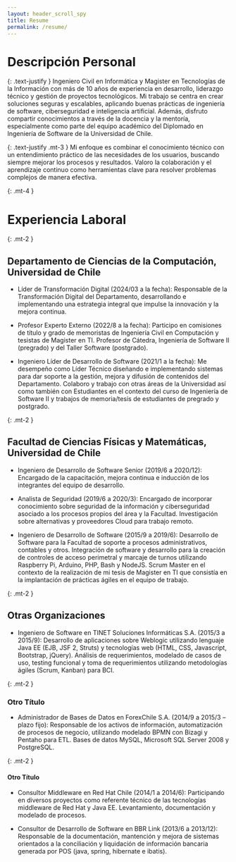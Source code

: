 ```yaml
---
layout: header_scroll_spy
title: Resume
permalink: /resume/
---
```


# Descripción Personal

{: .text-justify }
Ingeniero Civil en Informática y Magister en Tecnologías de la Información con más de 10 años de experiencia en desarrollo, liderazgo técnico y gestión de proyectos tecnológicos. Mi trabajo se centra en crear soluciones seguras y escalables, aplicando buenas prácticas de ingeniería de software, ciberseguridad e inteligencia artificial. Además, disfruto compartir conocimientos a través de la docencia y la mentoría, especialmente como parte del equipo académico del Diplomado en Ingeniería de Software de la Universidad de Chile.

{: .text-justify .mt-3 }
Mi enfoque es combinar el conocimiento técnico con un entendimiento práctico de las necesidades de los usuarios, buscando siempre mejorar los procesos y resultados. Valoro la colaboración y el aprendizaje continuo como herramientas clave para resolver problemas complejos de manera efectiva.

{: .mt-4 }
# Experiencia Laboral

{: .mt-2 }
## Departamento de Ciencias de la Computación, Universidad de Chile

- Líder de Transformación Digital (2024/03 a la fecha): Responsable de la Transformación Digital del Departamento, desarrollando e implementando una estrategia integral que impulse la innovación y la mejora continua.

- Profesor Experto Externo (2022/8 a la fecha): Participo en comisiones de título y grado de memoristas de Ingeniería Civil en Computación y tesistas de Magister en TI. Profesor de Cátedra, Ingeniería de Software II (pregrado) y del Taller Software (postgrado).

- Ingeniero Líder de Desarrollo de Software (2021/1 a la fecha): Me desempeño como Líder Técnico diseñando e implementando sistemas para dar soporte a la gestión, mejora y difusión de contenidos del Departamento. Colaboro y trabajo con otras áreas de la Universidad así como también con Estudiantes en el contexto del curso de Ingeniería de Software II y trabajos de memoria/tesis de estudiantes de pregrado y postgrado.

{: .mt-2 }
## Facultad de Ciencias Físicas y Matemáticas, Universidad de Chile

- Ingeniero de Desarrollo de Software Senior (2019/6 a 2020/12): Encargado de la capacitación, mejora continua e inducción de los integrantes del equipo de desarrollo.

- Analista de Seguridad (2019/6 a 2020/3): Encargado de incorporar conocimiento sobre seguridad de la información y ciberseguridad asociado a los procesos propios del área y la Facultad. Investigación sobre alternativas y proveedores Cloud para trabajo remoto.

- Ingeniero de Desarrollo de Software (2015/9 a 2019/6): Desarrollo de Software para la Facultad de soporte a procesos administrativos, contables y otros. Integración de software y desarrollo para la creación de controles de acceso perimetral y marcaje de turnos utilizando Raspberry Pi, Arduino, PHP, Bash y NodeJS. Scrum Master en el contexto de la realización de mi tesis de Magister en TI que consistía en la implantación de prácticas ágiles en el equipo de trabajo.

{: .mt-2 }
## Otras Organizaciones

- Ingeniero de Software en TINET Soluciones Informáticas S.A. (2015/3 a 2015/9): Desarrollo de aplicaciones sobre Weblogic utilizando lenguaje Java EE (EJB, JSF 2, Struts) y tecnologías web (HTML, CSS, Javascript, Bootstrap, jQuery). Análisis de requerimientos, modelado de casos de uso, testing funcional y toma de requerimientos utilizando metodologías ágiles (Scrum, Kanban) para BCI.

{: .mt-2 }
### Otro Título

- Administrador de Bases de Datos en ForexChile S.A. (2014/9 a 2015/3 – plazo fijo): Responsable de los activos de información, automatización de procesos de negocio, utilizando modelado BPMN con Bizagi y Pentaho para ETL. Bases de datos MySQL, Microsoft SQL Server 2008 y PostgreSQL.

{: .mt-2 }
#### Otro Título

- Consultor Middleware en Red Hat Chile (2014/1 a 2014/6): Participando en diversos proyectos como referente técnico de las tecnologías middleware de Red Hat y Java EE. Levantamiento, documentación y modelado de procesos.

- Consultor de Desarrollo de Software en BBR Link (2013/6 a 2013/12): Responsable de la documentación, mantención y mejora de sistemas orientados a la conciliación y liquidación de información bancaria generada por POS (java, spring, hibernate e ibatis). 
